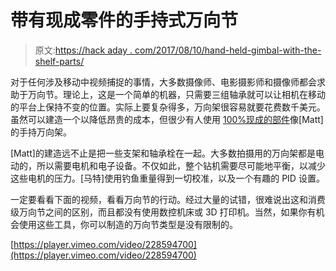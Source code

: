 # 带有现成零件的手持式万向节

> 原文:[https://hack aday . com/2017/08/10/hand-held-gimbal-with-the-shelf-parts/](https://hackaday.com/2017/08/10/handheld-gimbal-with-off-the-shelf-parts/)

对于任何涉及移动中视频捕捉的事情，大多数摄像师、电影摄影师和摄像师都会求助于万向节。理论上，这是一个简单的机器，只需要三组轴承就可以让相机在移动的平台上保持不变的位置。实际上要复杂得多，万向架很容易就要花费数千美元。虽然可以建造一个以降低昂贵的成本，但很少有人使用 [100%现成的部件](https://hackaday.io/project/25740-handheld-camera-gimbal)像[Matt]的手持万向架。

[Matt]的建造远不止是把一些支架和轴承栓在一起。大多数拍摄用的万向架都是电动的，所以需要电机和电子设备。不仅如此，整个钻机需要尽可能地平衡，以减少这些电机的压力。[马特]使用钓鱼重量得到一切校准，以及一个有趣的 PID 设置。

一定要看看下面的视频，看看万向节的行动。经过大量的试错，很难说出这和消费级万向节之间的区别，而且都没有使用数控机床或 3D 打印机。当然，如果你有机会使用这些工具，你可以制造的万向节类型是没有限制的。

[https://player.vimeo.com/video/228594700](https://player.vimeo.com/video/228594700)